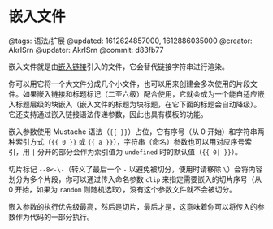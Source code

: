 # 嵌入文件

@tags: 语法/扩展
@updated: 1612624857000, 1612886035000
@creator: AkrISrn
@updater: AkrISrn
@commit: d83fb77

嵌入文件就是由[嵌入链接](/zh/docs/links.md "#")引入的文件，它会替代链接字符串进行渲染。

你可以用它将一个大文件分成几个小文件，也可以用来创建会多次使用的片段文件。如果嵌入链接和标题标记（二至六级）配合使用，它就会成为一个能自适应嵌入标题层级的块嵌入（嵌入文件的标题为块标题，在它下面的标题会自动降级）。它还支持通过嵌入链接语法传递参数，因此也具有模板的功能。

嵌入参数使用 Mustache 语法（`{{ }}`）占位，它有序号（从 0 开始）和字符串两种索引方式（`{{ 0 }}` 或 `{{ a }}`），字符串（命名）参数也可以用对应序号索引，用 `|` 分开的部分会作为索引值为 `undefined` 时的默认值（`{{ 0| }}`）。

切片标记 `--8<-\-`（转义了最后一个 `-` 以避免被切分，使用时请移除 `\`）会将内容划分为多个片段，你可以通过传入命名参数 `clip` 来指定需要嵌入的切片序号（从 0 开始，如果为 `random` 则随机选取），没有这个参数文件就不会被切分。

嵌入参数的执行优先级最高，然后是切片，最后才是[](/zh/docs/inline-script.md "#")，这意味着你可以将传入的参数作为代码的一部分执行。
